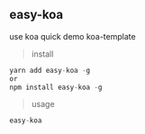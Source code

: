 ## easy-koa

use koa quick demo koa-template

> install
```js
yarn add easy-koa -g
or 
npm install easy-koa -g
```
> usage

```js
easy-koa
```